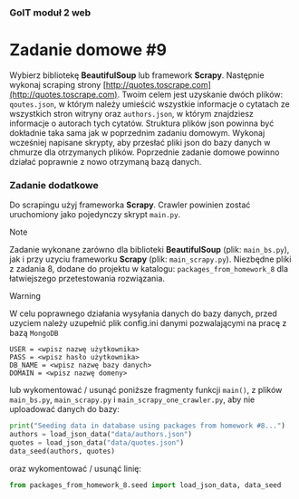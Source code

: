 ### GoIT moduł 2 web 
# Zadanie domowe #9

Wybierz bibliotekę **BeautifulSoup** lub framework **Scrapy**. Następnie wykonaj scraping strony [http://quotes.toscrape.com](http://quotes.toscrape.com). 
Twoim celem jest uzyskanie dwóch plików: `qoutes.json`, w którym należy umieścić wszystkie informacje o cytatach ze wszystkich stron witryny oraz `authors.json`, 
w którym znajdziesz informacje o autorach tych cytatów. Struktura plików json powinna być dokładnie taka sama jak w poprzednim zadaniu domowym. 
Wykonaj wcześniej napisane skrypty, aby przesłać pliki json do bazy danych w chmurze dla otrzymanych plików. 
Poprzednie zadanie domowe powinno działać poprawnie z nowo otrzymaną bazą danych.

### Zadanie dodatkowe
Do scrapingu użyj frameworka **Scrapy**. Crawler powinien zostać uruchomiony jako pojedynczy skrypt `main.py`.

> [!NOTE]
> Zadanie wykonane zarówno dla biblioteki **BeautifulSoup** (plik: `main_bs.py`), jak i przy uzyciu frameworku **Scrapy** (plik: `main_scrapy.py`).
> Niezbędne pliki z zadania 8, dodane do projektu w katalogu: `packages_from_homework_8` dla łatwiejszego przetestowania rozwiązania.

> [!WARNING]
> W celu poprawnego działania wysyłania danych do bazy danych,
> przed uzyciem należy uzupełnić plik config.ini danymi pozwalającymi na pracę z bazą `MongoDB`
>``` 
> USER = <wpisz nazwę użytkownika>
> PASS = <wpisz hasło użytkownika>
> DB_NAME = <wpisz nazwę bazy danych>
> DOMAIN = <wpisz nazwę domeny>
>```
> lub wykomentować / usunąć poniższe fragmenty funkcji `main()`, z plików `main_bs.py`, `main_scrapy.py` i `main_scrapy_one_crawler.py`, aby nie uploadować danych do bazy:
>
> ``` Python
> print("Seeding data in database using packages from homework #8...")
> authors = load_json_data("data/authors.json")
> quotes = load_json_data("data/quotes.json")
> data_seed(authors, quotes)
> ```
> oraz wykomentować / usunąć linię:
> ``` Python
> from packages_from_homework_8.seed import load_json_data, data_seed
> ```
